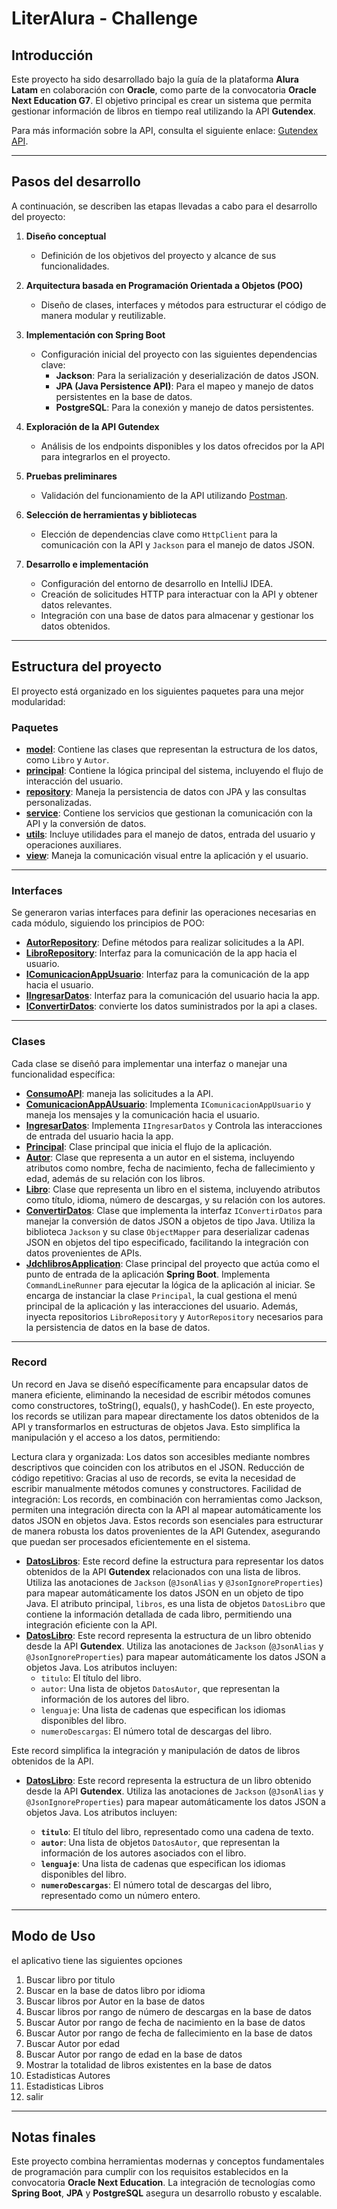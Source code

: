 # LiterAlura - Challenge

## Introducción

Este proyecto ha sido desarrollado bajo la guía de la plataforma **Alura Latam** en colaboración con **Oracle**, como parte de la convocatoria **Oracle Next Education G7**. El objetivo principal es crear un sistema que permita gestionar información de libros en tiempo real utilizando la API **Gutendex**.

Para más información sobre la API, consulta el siguiente enlace: [Gutendex API](https://gutendex.com/books/?search=%20).

---

## Pasos del desarrollo

A continuación, se describen las etapas llevadas a cabo para el desarrollo del proyecto:

1. **Diseño conceptual**  
   - Definición de los objetivos del proyecto y alcance de sus funcionalidades.

2. **Arquitectura basada en Programación Orientada a Objetos (POO)**  
   - Diseño de clases, interfaces y métodos para estructurar el código de manera modular y reutilizable.

3. **Implementación con Spring Boot**  
   - Configuración inicial del proyecto con las siguientes dependencias clave:
     - **Jackson**: Para la serialización y deserialización de datos JSON.
     - **JPA (Java Persistence API)**: Para el mapeo y manejo de datos persistentes en la base de datos.
     - **PostgreSQL**: Para la conexión y manejo de datos persistentes.

4. **Exploración de la API Gutendex**  
   - Análisis de los endpoints disponibles y los datos ofrecidos por la API para integrarlos en el proyecto.

5. **Pruebas preliminares**  
   - Validación del funcionamiento de la API utilizando [Postman](https://www.postman.com/).

6. **Selección de herramientas y bibliotecas**  
   - Elección de dependencias clave como `HttpClient` para la comunicación con la API y `Jackson` para el manejo de datos JSON.

7. **Desarrollo e implementación**  
   - Configuración del entorno de desarrollo en IntelliJ IDEA.
   - Creación de solicitudes HTTP para interactuar con la API y obtener datos relevantes.
   - Integración con una base de datos para almacenar y gestionar los datos obtenidos.

---

## Estructura del proyecto

El proyecto está organizado en los siguientes paquetes para una mejor modularidad:

### Paquetes

- **[model](https://github.com/JDCH1206/challenge-libros/tree/master/src/main/java/com/alurachallenge/jdch/model)**: Contiene las clases que representan la estructura de los datos, como `Libro` y `Autor`.
- **[principal](https://github.com/JDCH1206/challenge-libros/tree/master/src/main/java/com/alurachallenge/jdch/principal)**: Contiene la lógica principal del sistema, incluyendo el flujo de interacción del usuario.
- **[repository](https://github.com/JDCH1206/challenge-libros/tree/master/src/main/java/com/alurachallenge/jdch/repository)**: Maneja la persistencia de datos con JPA y las consultas personalizadas.
- **[service](https://github.com/JDCH1206/challenge-libros/tree/master/src/main/java/com/alurachallenge/jdch/service)**: Contiene los servicios que gestionan la comunicación con la API y la conversión de datos.
- **[utils](https://github.com/JDCH1206/challenge-libros/tree/master/src/main/java/com/alurachallenge/jdch/utils)**: Incluye utilidades para el manejo de datos, entrada del usuario y operaciones auxiliares.
- **[view](https://github.com/JDCH1206/challenge-libros/tree/master/src/main/java/com/alurachallenge/jdch/view)**: Maneja la comunicación visual entre la aplicación y el usuario.

---
### Interfaces

Se generaron varias interfaces para definir las operaciones necesarias en cada módulo, siguiendo los principios de POO:

- **[AutorRepository](https://github.com/JDCH1206/challenge-libros/blob/master/src/main/java/com/alurachallenge/jdch/repository/AutorRepository.java)**: Define métodos para realizar solicitudes a la API.
- **[LibroRepository](https://github.com/JDCH1206/challenge-libros/blob/master/src/main/java/com/alurachallenge/jdch/repository/LibroRepository.java)**: Interfaz para la comunicación de la app hacia el usuario.
- **[IComunicacionAppUsuario](https://github.com/JDCH1206/challenge-libros/blob/master/src/main/java/com/alurachallenge/jdch/view/IComunicacionAppUsuario.java)**: Interfaz para la comunicación de la app hacia el usuario.
- **[IIngresarDatos](https://github.com/JDCH1206/challenge-libros/blob/master/src/main/java/com/alurachallenge/jdch/utils/IIngresarDatos.java)**: Interfaz para la comunicación del usuario hacia la app.
- **[IConvertirDatos](https://github.com/JDCH1206/challenge-libros/blob/master/src/main/java/com/alurachallenge/jdch/service/IConvertirDatos.java)**: convierte los datos suministrados por la api a clases.
---
### Clases

Cada clase se diseñó para implementar una interfaz o manejar una funcionalidad específica:

- **[ConsumoAPI](https://github.com/JDCH1206/challenge-libros/blob/master/src/main/java/com/alurachallenge/jdch/service/ConsumoAPI.java)**: maneja las solicitudes a la API.
- **[ComunicacionAppAUsuario](https://github.com/JDCH1206/challenge-libros/blob/master/src/main/java/com/alurachallenge/jdch/view/ComunicacionAppUsuario.java)**: Implementa `IComunicacionAppUsuario` y maneja los mensajes y la comunicación hacia el usuario.
- **[IngresarDatos](https://github.com/JDCH1206/challenge-libros/blob/master/src/main/java/com/alurachallenge/jdch/utils/IngresarDatos.java)**: Implementa `IIngresarDatos` y Controla las interacciones de entrada del usuario hacia la app.
- **[Principal](https://github.com/JDCH1206/CONV-MONEDA/blob/master/src/com/JDCH/conversorMoneda/principal/Principal.java)**: Clase principal que inicia el flujo de la aplicación.
- **[Autor](https://github.com/JDCH1206/challenge-libros/blob/master/src/main/java/com/alurachallenge/jdch/model/Autor.java)**: Clase que representa a un autor en el sistema, incluyendo atributos como nombre, fecha de nacimiento, fecha de fallecimiento y edad, además de su relación con los libros.
- **[Libro](https://github.com/JDCH1206/challenge-libros/blob/master/src/main/java/com/alurachallenge/jdch/model/Libro.java)**: Clase que representa un libro en el sistema, incluyendo atributos como título, idioma, número de descargas, y su relación con los autores.
- **[ConvertirDatos](https://github.com/JDCH1206/challenge-libros/blob/master/src/main/java/com/alurachallenge/jdch/service/ConvertirDatos.java)**: Clase que implementa la interfaz `IConvertirDatos` para manejar la conversión de datos JSON a objetos de tipo Java. Utiliza la biblioteca `Jackson` y su clase `ObjectMapper` para deserializar cadenas JSON en objetos del tipo especificado, facilitando la integración con datos provenientes de APIs.
- **[JdchlibrosApplication](https://github.com/JDCH1206/challenge-libros/blob/master/src/main/java/com/alurachallenge/jdch/JdchlibrosApplication.java)**: Clase principal del proyecto que actúa como el punto de entrada de la aplicación **Spring Boot**. Implementa `CommandLineRunner` para ejecutar la lógica de la aplicación al iniciar. Se encarga de instanciar la clase `Principal`, la cual gestiona el menú principal de la aplicación y las interacciones del usuario. Además, inyecta repositorios `LibroRepository` y `AutorRepository` necesarios para la persistencia de datos en la base de datos.

---

### Record 

Un record en Java se diseñó específicamente para encapsular datos de manera eficiente, eliminando la necesidad de escribir métodos comunes como constructores, toString(), equals(), y hashCode(). En este proyecto, los records se utilizan para mapear directamente los datos obtenidos de la API y transformarlos en estructuras de objetos Java. Esto simplifica la manipulación y el acceso a los datos, permitiendo:

Lectura clara y organizada: Los datos son accesibles mediante nombres descriptivos que coinciden con los atributos en el JSON.
Reducción de código repetitivo: Gracias al uso de records, se evita la necesidad de escribir manualmente métodos comunes y constructores.
Facilidad de integración: Los records, en combinación con herramientas como Jackson, permiten una integración directa con la API al mapear automáticamente los datos JSON en objetos Java.
Estos records son esenciales para estructurar de manera robusta los datos provenientes de la API Gutendex, asegurando que puedan ser procesados eficientemente en el sistema.

- **[DatosLibros](https://github.com/JDCH1206/challenge-libros/blob/master/src/main/java/com/alurachallenge/jdch/model/DatosLibros.java)**: Este record define la estructura para representar los datos obtenidos de la API **Gutendex** relacionados con una lista de libros. Utiliza las anotaciones de `Jackson` (`@JsonAlias` y `@JsonIgnoreProperties`) para mapear automáticamente los datos JSON en un objeto de tipo Java. El atributo principal, `libros`, es una lista de objetos `DatosLibro` que contiene la información detallada de cada libro, permitiendo una integración eficiente con la API.
- **[DatosLibro](https://github.com/JDCH1206/challenge-libros/blob/master/src/main/java/com/alurachallenge/jdch/model/DatosLibro.java)**: Este record representa la estructura de un libro obtenido desde la API **Gutendex**. Utiliza las anotaciones de `Jackson` (`@JsonAlias` y `@JsonIgnoreProperties`) para mapear automáticamente los datos JSON a objetos Java. Los atributos incluyen:
  - `titulo`: El título del libro.
  - `autor`: Una lista de objetos `DatosAutor`, que representan la información de los autores del libro.
  - `lenguaje`: Una lista de cadenas que especifican los idiomas disponibles del libro.
  - `numeroDescargas`: El número total de descargas del libro.
  
Este record simplifica la integración y manipulación de datos de libros obtenidos de la API.

- **[DatosLibro](https://github.com/JDCH1206/challenge-libros/blob/master/src/main/java/com/alurachallenge/jdch/model/DatosLibro.java)**: Este record representa la estructura de un libro obtenido desde la API **Gutendex**. Utiliza las anotaciones de `Jackson` (`@JsonAlias` y `@JsonIgnoreProperties`) para mapear automáticamente los datos JSON a objetos Java. Los atributos incluyen:

  - **`titulo`**: El título del libro, representado como una cadena de texto.
  - **`autor`**: Una lista de objetos `DatosAutor`, que representan la información de los autores asociados con el libro.
  - **`lenguaje`**: Una lista de cadenas que especifican los idiomas disponibles del libro.
  - **`numeroDescargas`**: El número total de descargas del libro, representado como un número entero.
---
## Modo de Uso

el aplicativo tiene las siguientes opciones 


1)  Buscar libro por titulo 
2)  Buscar en la base de datos libro por idioma 
3)  Buscar libros por Autor en la base de datos
4)  Buscar libros por rango de número de descargas en la base de datos
5)  Buscar Autor por rango de fecha de nacimiento en la base de datos
6)  Buscar Autor por rango de fecha de fallecimiento en la base de datos
7)  Buscar Autor por edad
8)  Buscar Autor por rango de edad en la base de datos        
9)  Mostrar la totalidad de libros existentes en la base de datos
10) Estadisticas Autores 
11) Estadisticas Libros    
0) salir
            
---
## Notas finales

Este proyecto combina herramientas modernas y conceptos fundamentales de programación para cumplir con los requisitos establecidos en la convocatoria **Oracle Next Education**. La integración de tecnologías como **Spring Boot**, **JPA** y **PostgreSQL** asegura un desarrollo robusto y escalable.
